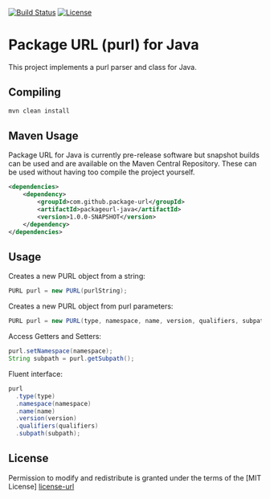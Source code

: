 [![Build Status](https://travis-ci.org/package-url/packageurl-java.svg?branch=master)](https://travis-ci.org/package-url/packageurl-java)
[![License][license-image]][license-url]

Package URL (purl) for Java
=========

This project implements a purl parser and class for Java.

Compiling
-------------------

```bash
mvn clean install
````

Maven Usage
-------------------
Package URL for Java is currently pre-release software but snapshot builds can be used and 
are available on the Maven Central Repository. These can be used without having too compile 
the project yourself.

```xml
<dependencies>
    <dependency>
        <groupId>com.github.package-url</groupId>
        <artifactId>packageurl-java</artifactId>
        <version>1.0.0-SNAPSHOT</version>
    </dependency>
</dependencies>
```

Usage
-------------------

Creates a new PURL object from a string:
```java
PURL purl = new PURL(purlString);
````

Creates a new PURL object from purl parameters:
```java
PURL purl = new PURL(type, namespace, name, version, qualifiers, subpath);
````

Access Getters and Setters:
```java
purl.setNamespace(namespace);
String subpath = purl.getSubpath();
````

Fluent interface: 
```java
purl
  .type(type)
  .namespace(namespace)
  .name(name)
  .version(version)
  .qualifiers(qualifiers)
  .subpath(subpath);
````

License
-------------------

Permission to modify and redistribute is granted under the terms of the 
[MIT License] [license-url]

  [license-image]: https://img.shields.io/badge/license-mit%20license-brightgreen.svg
  [license-url]: https://github.com/package-url/packageurl-java/blob/master/LICENSE
